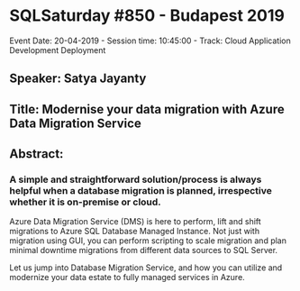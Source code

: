 # SQLSaturday #850 - Budapest 2019
Event Date: 20-04-2019 - Session time: 10:45:00 - Track: Cloud Application Development  Deployment
## Speaker: Satya Jayanty
## Title: Modernise your data migration with Azure Data Migration Service
## Abstract:
### A simple and straightforward  solution/process is always helpful when a database migration is planned, irrespective whether it is on-premise or cloud.

Azure Data Migration Service (DMS) is here to perform, lift and shift migrations to Azure SQL Database Managed Instance. Not just with migration using GUI, you can perform scripting to scale migration and plan minimal downtime migrations from different data sources to SQL Server.

Let us jump into Database Migration Service, and how you can utilize and modernize your data estate to fully managed services in Azure.
